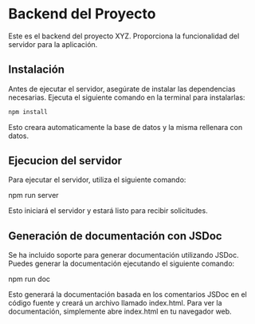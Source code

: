 # Backend del Proyecto

Este es el backend del proyecto XYZ. Proporciona la funcionalidad del servidor para la aplicación.

## Instalación

Antes de ejecutar el servidor, asegúrate de instalar las dependencias necesarias. Ejecuta el siguiente comando en la terminal para instalarlas:

```bash
npm install
```

Esto creara automaticamente la base de datos y la misma rellenara con datos.

## Ejecucion del servidor

Para ejecutar el servidor, utiliza el siguiente comando:

npm run server

Esto iniciará el servidor y estará listo para recibir solicitudes.

## Generación de documentación con JSDoc

Se ha incluido soporte para generar documentación utilizando JSDoc. Puedes generar la documentación ejecutando el siguiente comando:

npm run doc

Esto generará la documentación basada en los comentarios JSDoc en el código fuente y creará un archivo llamado index.html. Para ver la documentación, simplemente abre index.html en tu navegador web.